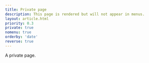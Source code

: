 ```yaml
---
title: Private page
description: This page is rendered but will not appear in menus.
layout: article.html
priority: 0.3
private: true
nomenu: true
orderby: 'date'
reverse: true
---
```


A private page.

